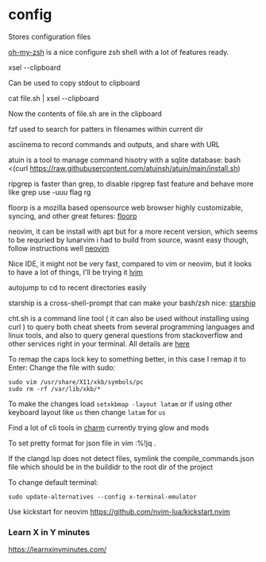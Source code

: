 # config
Stores configuration files

[oh-my-zsh](https://github.com/ohmyzsh/ohmyzsh) is a nice configure zsh shell with a lot of features ready.


xsel --clipboard 

Can be used to copy stdout to clipboard

cat file.sh | xsel --clipboard 

Now the contents of file.sh are in the clipboard


fzf used to search for patters in filenames within current dir


asciinema  to record commands and outputs, and share with URL


atuin is a tool to manage command hisotry with a sqlite database:
bash <(curl https://raw.githubusercontent.com/atuinsh/atuin/main/install.sh)

ripgrep is faster than grep, to disable ripgrep fast feature and behave more like grep use -uuu flag
rg 

floorp is a mozilla based opensource web browser highly customizable, syncing, and other great fetures:  [floorp](https://floorp.app/en/)

neovim, it can be install with apt but for a more recent version, which seems to be requried by lunarvim i had to build from source, wasnt easy though, follow instructions well
[neovim](https://github.com/neovim/neovim/blob/master/INSTALL.md)

Nice IDE, it might not be very fast, compared to vim or neovim, but it looks to have a lot of things, I'll be trying it
[lvim](https://www.lunarvim.org/docs/installation)

autojump to cd to recent directories easily

starship is a cross-shell-prompt that can make your bash/zsh nice: [starship](https://starship.rs/guide/#%F0%9F%9A%80-installation)

cht.sh is a command line tool ( it can also be used without installing using curl ) to query both cheat sheets from several programming languages and linux tools, and also to query general questions from stackoverflow and other services right in your terminal.
All details are [here](https://github.com/chubin/cheat.sh)


To remap the caps lock key to something better, in this case I remap it to Enter:
Change the file with sudo:
```
sudo vim /usr/share/X11/xkb/symbols/pc
sudo rm -rf /var/lib/xkb/*
```

To make the changes load `setxkbmap -layout latam` or if using other keyboard layout like `us` then change `latam` for `us`

Find a lot of cli tools in [charm](https://charm.sh/) currently trying glow and mods

To set pretty format for json file in vim :%!jq .

If the clangd lsp does not detect files, symlink the compile_commands.json file which should be in the buildidr to the root dir of the project

To change default terminal:
```
sudo update-alternatives --config x-terminal-emulator
```
Use kickstart for neovim
https://github.com/nvim-lua/kickstart.nvim

### Learn X in Y minutes
https://learnxinyminutes.com/
